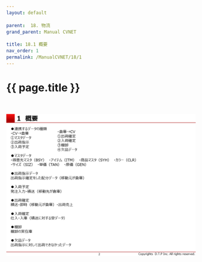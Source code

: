 ```yaml
---
layout: default

parent:  18. 物流
grand_parent: Manual CVNET

title: 18.1 概要
nav_order: 1
permalink: /ManualCVNET/18/1
---
```


# {{ page.title }} <br/><br/>


<a href="/img/Butsuryu/B3.PNG" target="_blank">
<img src="/img/Butsuryu/B3.PNG" alt="login image"></a>



